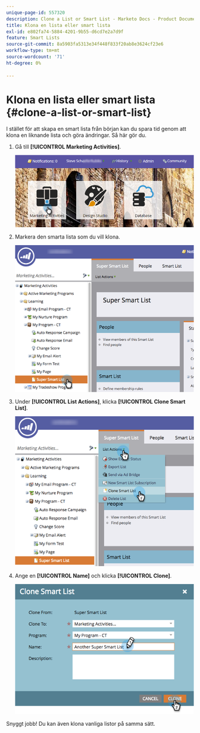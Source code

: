 ```yaml
---
unique-page-id: 557320
description: Clone a List or Smart List - Marketo Docs - Product Documentation
title: Klona en lista eller smart lista
exl-id: e802fa74-5884-4201-9b55-d6cd7e2a7d9f
feature: Smart Lists
source-git-commit: 8a5903fa5313e34f448f833f20ab8e3624cf23e6
workflow-type: tm+mt
source-wordcount: '71'
ht-degree: 0%

---
```


# Klona en lista eller smart lista {#clone-a-list-or-smart-list}

I stället för att skapa en smart lista från början kan du spara tid genom att klona en liknande lista och göra ändringar. Så här gör du.

1. Gå till **[!UICONTROL Marketing Activities]**.

   ![](assets/login-marketing-activities.png)

1. Markera den smarta lista som du vill klona.

   ![](assets/smartlist-find.png)

1. Under **[!UICONTROL List Actions]**, klicka **[!UICONTROL Clone Smart List]**.

   ![](assets/clonesmartlist-hands.png)

1. Ange en **[!UICONTROL Name]** och klicka **[!UICONTROL Clone]**.

   ![](assets/supersmartlist-clonewindow.png)

Snyggt jobb! Du kan även klona vanliga listor på samma sätt.
